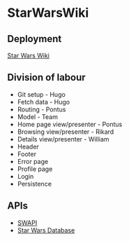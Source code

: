 # StarWarsWiki

## Deployment
[Star Wars Wiki](https://starwarsloreatlas.web.app/)

## Division of labour
- Git setup - Hugo
- Fetch data - Hugo
- Routing - Pontus
- Model - Team
- Home page view/presenter - Pontus
- Browsing view/presenter - Rikard
- Details view/presenter - William
- Header
- Footer
- Error page
- Profile page
- Login
- Persistence

## APIs
- [SWAPI](https://swapi.dev/)
- [Star Wars Database](https://starwars-databank.vercel.app/)
